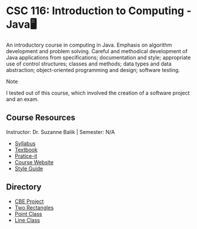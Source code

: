 # CSC 116: Introduction to Computing - Java🖥️
An introductory course in computing in Java. Emphasis on algorithm development and problem solving. Careful and methodical development of Java applications from specifications; documentation and style; appropriate use of control structures; classes and methods; data types and data abstraction; object-oriented programming and design; software testing.

>[!NOTE]
>I tested out of this course, which involved the creation of a software project and an exam.

## Course Resources
Instructor: Dr. Suzanne Balik | Semester: N/A
* [Syllabus](https://pages.github.ncsu.edu/engr-csc116-staff/CSC116-Materials/cbe/116_CSC_CBE_StudyGuide.pdf)
* [Textbook](https://www.buildingjavaprograms.com)
* [Pratice-it](https://practiceit.cs.washington.edu/problem/list)
* [Course Website](https://www.csc.ncsu.edu/courses/outcomes.php?uniq_id=6500015)
* [Style Guide](https://pages.github.ncsu.edu/engr-csc116-staff/CSC116-Materials/course-resources/style-guidelines/#csc116216-java-style-guidelines)

## Directory
* [CBE Project](https://github.com/nick-Sutton/NCSU-CSC-Course-Archive/blob/main/Courses/CSC-116/CSC-116-CBE-Project/Project.md)
* [Two Rectangles](https://github.com/nick-Sutton/NCSU-CSC-Course-Archive/blob/main/Courses/CSC-116/CSC-116-Self-Study/Two-Rectangles/TwoRectangles.md)
* [Point Class](https://github.com/nick-Sutton/NCSU-CSC-Course-Archive/blob/main/Courses/CSC-116/CSC-116-Self-Study/Point-Class/PointClass.md)
* [Line Class](https://github.com/nick-Sutton/NCSU-CSC-Course-Archive/blob/main/Courses/CSC-116/CSC-116-Self-Study/Line-Class/LineClass.md)
